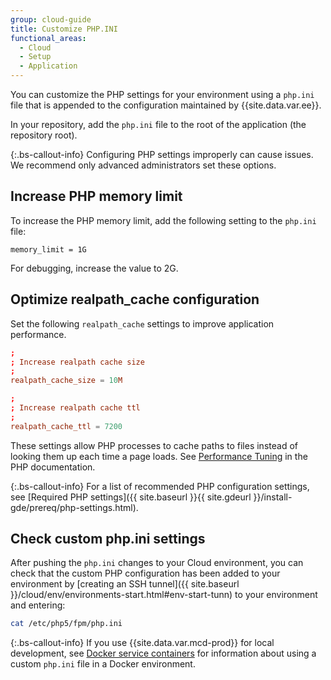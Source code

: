 ```yaml
---
group: cloud-guide
title: Customize PHP.INI
functional_areas:
  - Cloud
  - Setup
  - Application
---
```


You can customize the PHP settings for your environment using a `php.ini` file that is appended to the configuration maintained by {{site.data.var.ee}}.

In your repository, add the `php.ini` file to the root of the application (the repository root).

{:.bs-callout-info}
Configuring PHP settings improperly can cause issues. We recommend only advanced administrators set these options.

## Increase PHP memory limit

To increase the PHP memory limit, add the following setting to the `php.ini` file:

```php?start_inline=1
memory_limit = 1G
```

For debugging, increase the value to 2G.

## Optimize realpath_cache configuration

Set the following `realpath_cache` settings to improve application performance.

```conf
;
; Increase realpath cache size
;
realpath_cache_size = 10M

;
; Increase realpath cache ttl
;
realpath_cache_ttl = 7200
```

These settings allow PHP processes to cache paths to files instead of looking them up each time a page loads. See [Performance Tuning](https://www.php.net/manual/en/ini.core.php) in the PHP documentation.

{:.bs-callout-info}
For a list of recommended PHP configuration settings, see [Required PHP settings]({{ site.baseurl }}{{ site.gdeurl }}/install-gde/prereq/php-settings.html).

## Check custom php.ini settings

After pushing the `php.ini` changes to your Cloud environment, you can check that the custom PHP configuration has been added to your environment by [creating an SSH tunnel]({{ site.baseurl }}/cloud/env/environments-start.html#env-start-tunn) to your environment and entering:

```bash
cat /etc/php5/fpm/php.ini
```

{:.bs-callout-info}
If you use {{site.data.var.mcd-prod}} for local development, see [Docker service containers]({{site.baseurl}}/cloud/docker/docker-containers-service.html#fpm-container) for information about using a custom `php.ini` file in a Docker environment.
